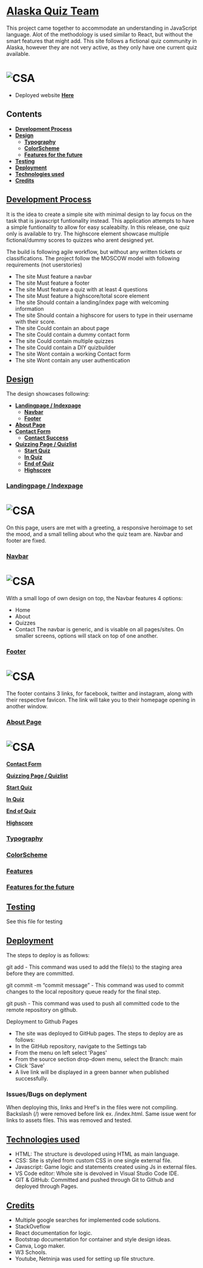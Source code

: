 # **[Alaska Quiz Team](https://jacquesiversen.github.io/REDO-PP2/)**

This project came together to accommodate an understanding in JavaScript language. Alot of the methodology is used similar to React, but without the smart features that might add. This site follows a fictional quiz community in Alaska, however they are not very active, as they only have one current quiz available.

# ![**CSA**](assets/media/readme/amiresponsive.png)

- Deployed website **[Here](https://jacquesiversen.github.io/REDO-PP2/)**

## Contents

- **[Development Process](#development-process)**
- **[Design](#design)**
  - **[Typography](#typography)**
  - **[ColorScheme](#colorscheme)**
  - **[Features for the future](#features-future)**
- **[Testing](#testing)**
- **[Deployment](#deployment)**
- **[Technologies used](#technologies-used)**
- **[Credits](#credits)**

## [Development Process](#development-process)

It is the idea to create a simple site with minimal design to lay focus on the task that is javascript funtionality instead. This application attempts to have a simple funtionality to allow for easy scaleabilty.
In this release, one quiz only is available to try. The highscore element showcase multiple fictional/dummy scores to quizzes who arent designed yet.

The build is following agile workflow, but without any written tickets or classifications. The project follow the MOSCOW model with following requirements (not userstories)

- The site Must feature a navbar
- The site Must feature a footer
- The site Must feature a quiz with at least 4 questions
- The site Must feature a highscore/total score element
- The site Should contain a landing/index page with welcoming information
- The site Should contain a highscore for users to type in their username with their score.
- The site Could contain an about page
- The site Could contain a dummy contact form
- The site Could contain multiple quizzes
- The site Could contain a DIY quizbuilder
- The site Wont contain a working Contact form
- The site Wont contain any user authentication

## [Design](#design)

The design showcases following:

- **[Landingpage / Indexpage](#LP)**
  - **[Navbar](#NB)**
  - **[Footer](#footer)**
- **[About Page](#about)**
- **[Contact Form](#contact)**
  - **[Contact Success](#contact-success)**
- **[Quizzing Page / Quizlist](#quizpage)**
  - **[Start Quiz](#startquiz)**
  - **[In Quiz](#inquiz)**
  - **[End of Quiz](#endquiz)**
  - **[Highscore](#highscore)**

### [Landingpage / Indexpage](#LP)

# ![**CSA**](assets/media/readme/index.png)

On this page, users are met with a greeting, a responsive heroimage to set the mood, and a small telling about who the quiz team are. Navbar and footer are fixed.

### [Navbar](#NB)

# ![**CSA**](assets/media/readme/navbar.png)

With a small logo of own design on top, the Navbar features 4 options:

- Home
- About
- Quizzes
- Contact
  The navbar is generic, and is visable on all pages/sites. On smaller screens, options will stack on top of one another.

### [Footer](#footer)

# ![**CSA**](assets/media/readme/footer.png)

The footer contains 3 links, for facebook, twitter and instagram, along with their respective favicon. The link will take you to their homepage opening in another window.

### [About Page](#about)

# ![**CSA**](assets/media/readme/about.png)

**[Contact Form](#contact)**

**[Quizzing Page / Quizlist](#quizpage)**

**[Start Quiz](#startquiz)**

**[In Quiz](#inquiz)**

**[End of Quiz](#endquiz)**

**[Highscore](#highscore)**

### [Typography](#typography)

### [ColorScheme](#colorscheme)

### [Features](#features)

### [Features for the future](#features-future)

## [Testing](#testing)

See this file for testing

## [Deployment](#deployment)

The steps to deploy is as follows:

git add <file> - This command was used to add the file(s) to the staging area before they are committed.

git commit -m “commit message” - This command was used to commit changes to the local repository queue ready for the final step.

git push - This command was used to push all committed code to the remote repository on github.

Deployment to Github Pages

- The site was deployed to GitHub pages. The steps to deploy are as follows:
- In the GitHub repository, navigate to the Settings tab
- From the menu on left select 'Pages'
- From the source section drop-down menu, select the Branch: main
- Click 'Save'
- A live link will be displayed in a green banner when published successfully.

### Issues/Bugs on deplyment

When deploying this, links and Href's in the files were not compiling.
Backslash (/) were removed before link ex. /index.html. Same issue went for links to assets files. This was removed and tested.

## [Technologies used](#technologies-used)

- HTML: The structure is devoloped using HTML as main language.
- CSS: Site is styled from custom CSS in one single external file.
- Javascript: Game logic and statements created using Js in external files.
- VS Code editor: Whole site is devolved in Visual Studio Code IDE.
- GIT & GitHub: Committed and pushed through Git to Github and deployed through Pages.

## [Credits](#credits)

- Multiple google searches for implemented code solutions.
- StackOveflow
- React documentation for logic.
- Bootstrap documentation for container and style design ideas.
- Canva, Logo maker.
- W3 Schools.
- Youtube, Netninja was used for setting up file structure.
